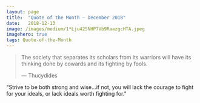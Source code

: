 ```yaml
---
layout:	page
title:	"Quote of the Month — December 2018"
date:	2018-12-13
image: /images/medium/1*Lju425NHP7Vb9RaazgcHTA.jpeg
imagehero: true
tags: Quote-of-the-Month
---
```


  
> The society that separates its scholars from its warriors will have its thinking done by cowards and its fighting by fools.
> 
> — Thucydides

"Strive to be both strong and wise…if not, you will lack the courage to fight for your ideals, or lack ideals worth fighting for."

  